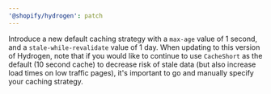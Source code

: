 ```yaml
---
'@shopify/hydrogen': patch
---
```


Introduce a new default caching strategy with a `max-age` value of 1 second, and a `stale-while-revalidate` value of 1 day. When updating to this version of Hydrogen, note that if you would like to continue to use `CacheShort` as the default (10 second cache) to decrease risk of stale data (but also increase load times on low traffic pages), it's important to go and manually specify your caching strategy.
